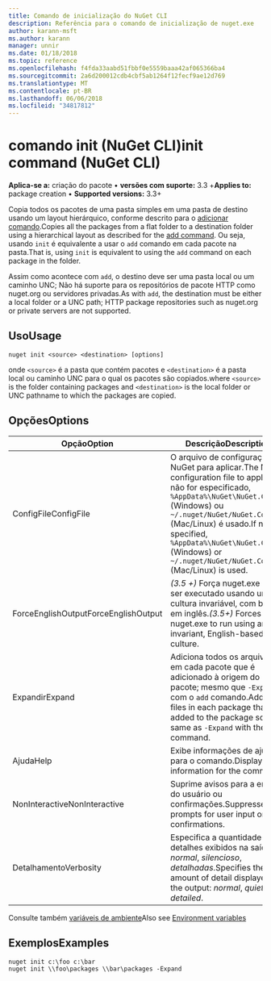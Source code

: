 ```yaml
---
title: Comando de inicialização do NuGet CLI
description: Referência para o comando de inicialização de nuget.exe
author: karann-msft
ms.author: karann
manager: unnir
ms.date: 01/18/2018
ms.topic: reference
ms.openlocfilehash: f4fda33aabd51fbbf0e5559baaa42af065366ba4
ms.sourcegitcommit: 2a6d200012cdb4cbf5ab1264f12fecf9ae12d769
ms.translationtype: MT
ms.contentlocale: pt-BR
ms.lasthandoff: 06/06/2018
ms.locfileid: "34817812"
---
```

# <a name="init-command-nuget-cli"></a><span data-ttu-id="ad3ea-103">comando init (NuGet CLI)</span><span class="sxs-lookup"><span data-stu-id="ad3ea-103">init command (NuGet CLI)</span></span>

<span data-ttu-id="ad3ea-104">**Aplica-se a:** criação do pacote &bullet; **versões com suporte:** 3.3 +</span><span class="sxs-lookup"><span data-stu-id="ad3ea-104">**Applies to:** package creation &bullet; **Supported versions:** 3.3+</span></span>

<span data-ttu-id="ad3ea-105">Copia todos os pacotes de uma pasta simples em uma pasta de destino usando um layout hierárquico, conforme descrito para o [adicionar comando](cli-ref-add.md).</span><span class="sxs-lookup"><span data-stu-id="ad3ea-105">Copies all the packages from a flat folder to a destination folder using a hierarchical layout as described for the [add command](cli-ref-add.md).</span></span> <span data-ttu-id="ad3ea-106">Ou seja, usando `init` é equivalente a usar o `add` comando em cada pacote na pasta.</span><span class="sxs-lookup"><span data-stu-id="ad3ea-106">That is, using `init` is equivalent to using the `add` command on each package in the folder.</span></span>

<span data-ttu-id="ad3ea-107">Assim como acontece com `add`, o destino deve ser uma pasta local ou um caminho UNC; Não há suporte para os repositórios de pacote HTTP como nuget.org ou servidores privadas.</span><span class="sxs-lookup"><span data-stu-id="ad3ea-107">As with `add`, the destination must be either a local folder or a UNC path; HTTP package repositories such as nuget.org or private servers are not supported.</span></span>

## <a name="usage"></a><span data-ttu-id="ad3ea-108">Uso</span><span class="sxs-lookup"><span data-stu-id="ad3ea-108">Usage</span></span>

```cli
nuget init <source> <destination> [options]
```

<span data-ttu-id="ad3ea-109">onde `<source>` é a pasta que contém pacotes e `<destination>` é a pasta local ou caminho UNC para o qual os pacotes são copiados.</span><span class="sxs-lookup"><span data-stu-id="ad3ea-109">where `<source>` is the folder containing packages and `<destination>` is the local folder or UNC pathname to which the packages are copied.</span></span>

## <a name="options"></a><span data-ttu-id="ad3ea-110">Opções</span><span class="sxs-lookup"><span data-stu-id="ad3ea-110">Options</span></span>

| <span data-ttu-id="ad3ea-111">Opção</span><span class="sxs-lookup"><span data-stu-id="ad3ea-111">Option</span></span> | <span data-ttu-id="ad3ea-112">Descrição</span><span class="sxs-lookup"><span data-stu-id="ad3ea-112">Description</span></span> |
| --- | --- |
| <span data-ttu-id="ad3ea-113">ConfigFile</span><span class="sxs-lookup"><span data-stu-id="ad3ea-113">ConfigFile</span></span> | <span data-ttu-id="ad3ea-114">O arquivo de configuração do NuGet para aplicar.</span><span class="sxs-lookup"><span data-stu-id="ad3ea-114">The NuGet configuration file to apply.</span></span> <span data-ttu-id="ad3ea-115">Se não for especificado, `%AppData%\NuGet\NuGet.Config` (Windows) ou `~/.nuget/NuGet/NuGet.Config` (Mac/Linux) é usado.</span><span class="sxs-lookup"><span data-stu-id="ad3ea-115">If not specified, `%AppData%\NuGet\NuGet.Config` (Windows) or `~/.nuget/NuGet/NuGet.Config` (Mac/Linux) is used.</span></span>|
| <span data-ttu-id="ad3ea-116">ForceEnglishOutput</span><span class="sxs-lookup"><span data-stu-id="ad3ea-116">ForceEnglishOutput</span></span> | <span data-ttu-id="ad3ea-117">*(3.5 +)*  Força nuget.exe para ser executado usando uma cultura invariável, com base em inglês.</span><span class="sxs-lookup"><span data-stu-id="ad3ea-117">*(3.5+)* Forces nuget.exe to run using an invariant, English-based culture.</span></span> |
| <span data-ttu-id="ad3ea-118">Expandir</span><span class="sxs-lookup"><span data-stu-id="ad3ea-118">Expand</span></span> | <span data-ttu-id="ad3ea-119">Adiciona todos os arquivos em cada pacote que é adicionado à origem do pacote; mesmo que `-Expand` com o `add` comando.</span><span class="sxs-lookup"><span data-stu-id="ad3ea-119">Adds all files in each package that's added to the package source; same as `-Expand` with the `add` command.</span></span> |
| <span data-ttu-id="ad3ea-120">Ajuda</span><span class="sxs-lookup"><span data-stu-id="ad3ea-120">Help</span></span> | <span data-ttu-id="ad3ea-121">Exibe informações de ajuda para o comando.</span><span class="sxs-lookup"><span data-stu-id="ad3ea-121">Displays help information for the command.</span></span> |
| <span data-ttu-id="ad3ea-122">NonInteractive</span><span class="sxs-lookup"><span data-stu-id="ad3ea-122">NonInteractive</span></span> | <span data-ttu-id="ad3ea-123">Suprime avisos para a entrada do usuário ou confirmações.</span><span class="sxs-lookup"><span data-stu-id="ad3ea-123">Suppresses prompts for user input or confirmations.</span></span> |
| <span data-ttu-id="ad3ea-124">Detalhamento</span><span class="sxs-lookup"><span data-stu-id="ad3ea-124">Verbosity</span></span> | <span data-ttu-id="ad3ea-125">Especifica a quantidade de detalhes exibidos na saída: *normal*, *silencioso*, *detalhadas*.</span><span class="sxs-lookup"><span data-stu-id="ad3ea-125">Specifies the amount of detail displayed in the output: *normal*, *quiet*, *detailed*.</span></span> |

<span data-ttu-id="ad3ea-126">Consulte também [variáveis de ambiente](cli-ref-environment-variables.md)</span><span class="sxs-lookup"><span data-stu-id="ad3ea-126">Also see [Environment variables](cli-ref-environment-variables.md)</span></span>

## <a name="examples"></a><span data-ttu-id="ad3ea-127">Exemplos</span><span class="sxs-lookup"><span data-stu-id="ad3ea-127">Examples</span></span>

```cli
nuget init c:\foo c:\bar
nuget init \\foo\packages \\bar\packages -Expand
```
